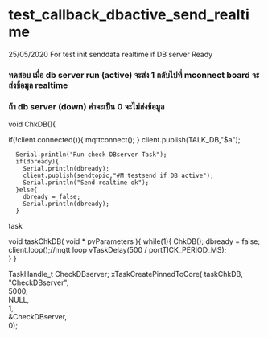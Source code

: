 # test_callback_dbactive_send_realtime
25/05/2020  For test init senddata realtime if DB server Ready
### ทดสอบ เมื่อ db server run (active) จะส่ง 1 กลับไปที่  mconnect board จะส่งข้อมูล realtime  
### ถ้า db server (down) ค่าจะเป็น 0  จะไม่ส่งข้อมูล


void ChkDB(){
 
   if(!client.connected()){
        mqttconnect(); 
      }
       client.publish(TALK_DB,"$a");
         
      Serial.println("Run check DBserver Task");
      if(dbready){
        Serial.println(dbready);
        client.publish(sendtopic,"#M testsend if DB active");
        Serial.println("Send realtime ok");
      }else{
        dbready = false;
        Serial.println(dbready);
      }
    
    

task  

void taskChkDB( void * pvParameters ){
   while(1){
      ChkDB();
      dbready = false; 
      client.loop();//mqtt loop 
      vTaskDelay(500 / portTICK_PERIOD_MS);  
   }
}


 TaskHandle_t CheckDBserver;
    xTaskCreatePinnedToCore(
             taskChkDB, 
             "CheckDBserver",   
             5000,     
             NULL,      
             1,        
             &CheckDBserver,    
             0);     
             
             
 
